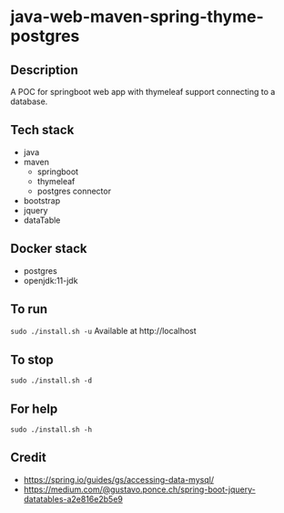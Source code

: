# java-web-maven-spring-thyme-postgres

## Description
A POC for springboot web app with thymeleaf support
connecting to a database.

## Tech stack
- java
- maven
  - springboot
  - thymeleaf
  - postgres connector
- bootstrap
- jquery
- dataTable

## Docker stack
- postgres
- openjdk:11-jdk

## To run
`sudo ./install.sh -u`
Available at http://localhost

## To stop
`sudo ./install.sh -d`

## For help
`sudo ./install.sh -h`

## Credit
- https://spring.io/guides/gs/accessing-data-mysql/
- https://medium.com/@gustavo.ponce.ch/spring-boot-jquery-datatables-a2e816e2b5e9
